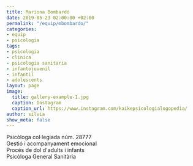 ```yaml
---
title: Mariona Bombardó
date: 2019-05-23 02:00:00 +02:00
permalink: "/equip/mbombardo/"
categories:
- equip
- psicologia
tags:
- psicologia
- clinica
- psicologia sanitaria
- infantojuvenil
- infantil
- adolescents
layout: page
image:
  title: gallery-example-1.jpg
  caption: Instagram
  caption_url: https://www.instagram.com/kaikepsicologialogopedia/
author: silvia
show_meta: false
---
```


Psicòloga col·legiada núm. 28777<br>
Gestió i acompanyament emocional<br>
Procés de dol d'adults i infants<br>
Psicòloga General Sanitària<br>
